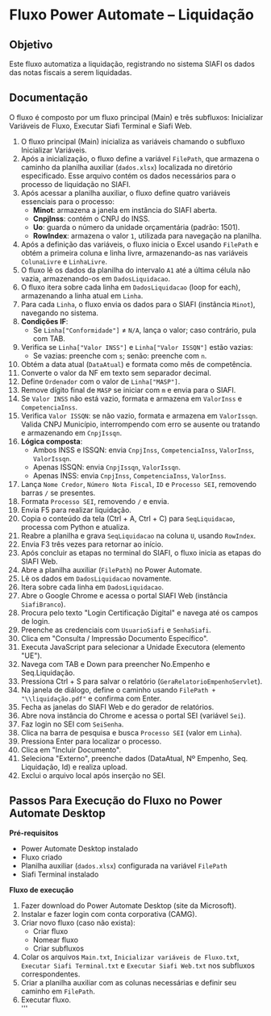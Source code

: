 # Fluxo Power Automate – Liquidação

## Objetivo

Este fluxo automatiza a liquidação, registrando no sistema SIAFI os dados das notas fiscais a serem liquidadas.

## Documentação

O fluxo é composto por um fluxo principal (Main) e três subfluxos: Inicializar Variáveis de Fluxo, Executar Siafi Terminal e Siafi Web.

1. O fluxo principal (Main) inicializa as variáveis chamando o subfluxo Inicializar Variáveis.
2. Após a inicialização, o fluxo define a variável `FilePath`, que armazena o caminho da planilha auxiliar (`dados.xlsx`) localizada no diretório especificado. Esse arquivo contém os dados necessários para o processo de liquidação no SIAFI.
3. Após acessar a planilha auxiliar, o fluxo define quatro variáveis essenciais para o processo:
   - **Minot**: armazena a janela em instância do SIAFI aberta.
   - **CnpjInss**: contém o CNPJ do INSS.
   - **Uo**: guarda o número da unidade orçamentária (padrão: 1501).
   - **RowIndex**: armazena o valor `1`, utilizada para navegação na planilha.
4. Após a definição das variáveis, o fluxo inicia o Excel usando `FilePath` e obtém a primeira coluna e linha livre, armazenando-as nas variáveis `ColunaLivre` e `LinhaLivre`.
5. O fluxo lê os dados da planilha do intervalo `A1` até a última célula não vazia, armazenando-os em `DadosLiquidacao`.
6. O fluxo itera sobre cada linha em `DadosLiquidacao` (loop for each), armazenando a linha atual em `Linha`.
7. Para cada `Linha`, o fluxo envia os dados para o SIAFI (instância `Minot`), navegando no sistema.
8. **Condições IF**:
   - Se `Linha["Conformidade"]` ≠ `N/A`, lança o valor; caso contrário, pula com TAB.
9. Verifica se `Linha["Valor INSS"]` e `Linha["Valor ISSQN"]` estão vazias:
   - Se vazias: preenche com `s`; senão: preenche com `n`.
10. Obtém a data atual (`DataAtual`) e formata como mês de competência.
11. Converte o valor da NF em texto sem separador decimal.
12. Define `Ordenador` com o valor de `Linha["MASP"]`.
13. Remove dígito final de `MASP` se iniciar com `m` e envia para o SIAFI.
14. Se `Valor INSS` não está vazio, formata e armazena em `ValorInss` e `CompetenciaInss`.
15. Verifica `Valor ISSQN`: se não vazio, formata e armazena em `ValorIssqn`. Valida CNPJ Município, interrompendo com erro se ausente ou tratando e armazenando em `CnpjIssqn`.
16. **Lógica composta**:
    - Ambos INSS e ISSQN: envia `CnpjInss`, `CompetenciaInss`, `ValorInss`, `ValorIssqn`.
    - Apenas ISSQN: envia `CnpjIssqn`, `ValorIssqn`.
    - Apenas INSS: envia `CnpjInss`, `CompetenciaInss`, `ValorInss`.
17. Lança `Nome Credor`, `Número Nota Fiscal`, `ID` e `Processo SEI`, removendo barras `/` se presentes.
18. Formata `Processo SEI`, removendo `/` e envia.
19. Envia F5 para realizar liquidação.
20. Copia o conteúdo da tela (Ctrl + A, Ctrl + C) para `SeqLiquidacao`, processa com Python e atualiza.
21. Reabre a planilha e grava `SeqLiquidacao` na coluna `U`, usando `RowIndex`.
22. Envia F3 três vezes para retornar ao início.
23. Após concluir as etapas no terminal do SIAFI, o fluxo inicia as etapas do SIAFI Web.
24. Abre a planilha auxiliar (`FilePath`) no Power Automate.
25. Lê os dados em `DadosLiquidacao` novamente.
26. Itera sobre cada linha em `DadosLiquidacao`.
27. Abre o Google Chrome e acessa o portal SIAFI Web (instância `SiafiBranco`).
28. Procura pelo texto "Login Certificação Digital" e navega até os campos de login.
29. Preenche as credenciais com `UsuarioSiafi` e `SenhaSiafi`.
30. Clica em "Consulta / Impressão Documento Específico".
31. Executa JavaScript para selecionar a Unidade Executora (elemento "UE").
32. Navega com TAB e Down para preencher No.Empenho e Seq.Liquidação.
33. Pressiona Ctrl + S para salvar o relatório (`GeraRelatorioEmpenhoServlet`).
34. Na janela de diálogo, define o caminho usando `FilePath + "\\liquidação.pdf"` e confirma com Enter.
35. Fecha as janelas do SIAFI Web e do gerador de relatórios.
36. Abre nova instância do Chrome e acessa o portal SEI (variável `Sei`).
37. Faz login no SEI com `SeiSenha`.
38. Clica na barra de pesquisa e busca `Processo SEI` (valor em `Linha`).
39. Pressiona Enter para localizar o processo.
40. Clica em "Incluir Documento".
41. Seleciona "Externo", preenche dados (DataAtual, Nº Empenho, Seq. Liquidação, Id) e realiza upload.
42. Exclui o arquivo local após inserção no SEI.

## Passos Para Execução do Fluxo no Power Automate Desktop

**Pré-requisitos**  
- Power Automate Desktop instalado  
- Fluxo criado  
- Planilha auxiliar (`dados.xlsx`) configurada na variável `FilePath`  
- Siafi Terminal instalado  

**Fluxo de execução**  
1. Fazer download do Power Automate Desktop (site da Microsoft).  
2. Instalar e fazer login com conta corporativa (CAMG).  
3. Criar novo fluxo (caso não exista):  
   - Criar fluxo  
   - Nomear fluxo  
   - Criar subfluxos  
4. Colar os arquivos `Main.txt`, `Inicializar variáveis de Fluxo.txt`, `Executar Siafi Terminal.txt` e `Executar Siafi Web.txt` nos subfluxos correspondentes.  
5. Criar a planilha auxiliar com as colunas necessárias e definir seu caminho em `FilePath`.  
6. Executar fluxo.  
'''

